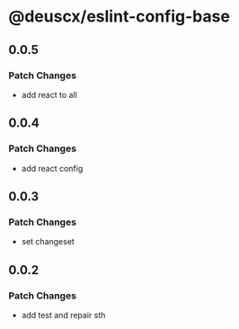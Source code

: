 # @deuscx/eslint-config-base

## 0.0.5

### Patch Changes

- add react to all

## 0.0.4

### Patch Changes

- add react config

## 0.0.3

### Patch Changes

- set changeset

## 0.0.2

### Patch Changes

- add test and repair sth
